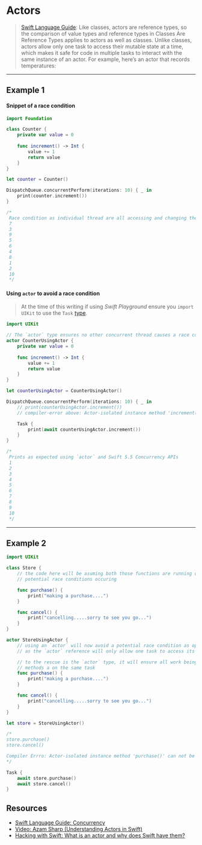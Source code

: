 # Actors

> [Swift Language Guide](https://docs.swift.org/swift-book/LanguageGuide/Concurrency.html): Like classes, actors are reference types, so the comparison of value types and reference types in Classes Are Reference Types applies to actors as well as classes. Unlike classes, actors allow only one task to access their mutable state at a time, which makes it safe for code in multiple tasks to interact with the same instance of an actor. For example, here’s an actor that records temperatures:

***

## Example 1

#### Snippet of a race condition 

```swift
import Foundation 

class Counter {
    private var value = 0
    
    func increment() -> Int {
        value += 1
        return value
    }
}

let counter = Counter()

DispatchQueue.concurrentPerform(iterations: 10) { _ in
    print(counter.increment())
}

/*
 Race condition as individual thread are all accessing and changing the values concurrently
 7
 3
 9
 5
 6
 4
 8
 1
 2
 10
 */

```

#### Using `actor` to avoid a race condition 

> At the time of this writing if using _Swift Playground_ ensure you `import UIKit` to use the `Task` [type](https://developer.apple.com/documentation/swift/task).

```swift 
import UIKit

// The `actor` type ensures no other concurrent thread causes a race condition on the `actor` type
actor CounterUsingActor {
    private var value = 0
    
    func increment() -> Int {
        value += 1
        return value
    }
}

let counterUsingActor = CounterUsingActor()

DispatchQueue.concurrentPerform(iterations: 10) { _ in
    // print(counterUsingActor.increment())
    // compiler-error above: Actor-isolated instance method 'increment()' can not be referenced from a non-isolated context

    Task {
        print(await counterUsingActor.increment())
    }
}

/*
 Prints as expected using `actor` and Swift 5.5 Concurrency APIs
 1
 2
 3
 4
 5
 6
 7
 8
 9
 10
 */

```

***

## Example 2 

```swift
import UIKit

class Store {
    // the code here will be asuming both those functions are running on background threads with
    // potential race conditions occuring

    func purchase() {
        print("making a purchase....")
    }

    func cancel() {
        print("cancelling.....sorry to see you go...")
    }
}

actor StoreUsingActor {
    // using an `actor` will now avoid a potential race condition as opposed to the `class` above
    // as the `actor` reference will only allow one task to access its mutable state at a time

    // to the rescue is the `actor` type, it will ensure all work being done on its
    // methods a on the same task
    func purchase() {
        print("making a purchase....")
    }

    func cancel() {
        print("cancelling.....sorry to see you go...")
    }
}

let store = StoreUsingActor()

/*
store.purchase()
store.cancel()

Compiler Errro: Actor-isolated instance method 'purchase()' can not be referenced from a non-isolated context
*/

Task {
    await store.purchase()
    await store.cancel()
}
```

## Resources 

* [Swift Language Guide: Concurrency](https://docs.swift.org/swift-book/LanguageGuide/Concurrency.html)
* [Video: Azam Sharp (Understanding Actors in Swift)](https://www.youtube.com/watch?v=I8y1fg1P-nI)
* [Hacking with Swift: What is an actor and why does Swift have them?
](https://www.hackingwithswift.com/quick-start/concurrency/what-is-an-actor-and-why-does-swift-have-them)
